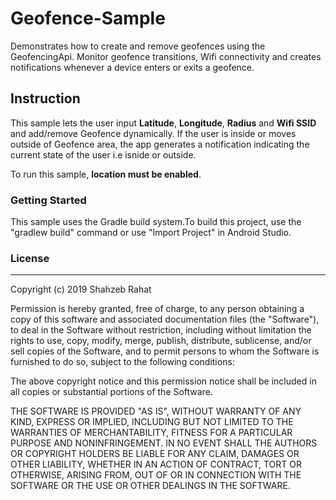 # Geofence-Sample

Demonstrates how to create and remove geofences using the GeofencingApi. Monitor geofence transitions, Wifi connectivity and creates notifications whenever a device enters or exits a geofence.

## Instruction

This sample lets the user input **Latitude**, **Longitude**, **Radius** and **Wifi SSID** and add/remove Geofence dynamically. If the user is inside or moves outside of Geofence area, the app generates a notification indicating the current state of the user i.e isnide or outside.

To run this sample, **location must be enabled**.

### Getting Started

This sample uses the Gradle build system.To build this project, use the "gradlew build" command or use "Import Project" in Android Studio.

### License
-------

Copyright (c) 2019 Shahzeb Rahat

Permission is hereby granted, free of charge, to any person obtaining a copy
of this software and associated documentation files (the "Software"), to deal
in the Software without restriction, including without limitation the rights
to use, copy, modify, merge, publish, distribute, sublicense, and/or sell
copies of the Software, and to permit persons to whom the Software is
furnished to do so, subject to the following conditions:

The above copyright notice and this permission notice shall be included in all
copies or substantial portions of the Software.

THE SOFTWARE IS PROVIDED "AS IS", WITHOUT WARRANTY OF ANY KIND, EXPRESS OR
IMPLIED, INCLUDING BUT NOT LIMITED TO THE WARRANTIES OF MERCHANTABILITY,
FITNESS FOR A PARTICULAR PURPOSE AND NONINFRINGEMENT. IN NO EVENT SHALL THE
AUTHORS OR COPYRIGHT HOLDERS BE LIABLE FOR ANY CLAIM, DAMAGES OR OTHER
LIABILITY, WHETHER IN AN ACTION OF CONTRACT, TORT OR OTHERWISE, ARISING FROM,
OUT OF OR IN CONNECTION WITH THE SOFTWARE OR THE USE OR OTHER DEALINGS IN THE
SOFTWARE.
